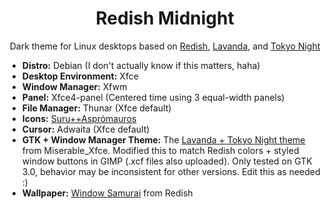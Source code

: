 <div align="center">
    <h1>Redish Midnight</h1>
    <p>Dark theme for Linux desktops based on <a href="https://github.com/legendlife/Redish" target="_blank">Redish</a>, <a href="https://github.com/vinceliuice/Lavanda-kde" target="_blank">Lavanda</a>, and <a href="https://github.com/folke/tokyonight.nvim">Tokyo Night</a></p>
</div>

- **Distro:** Debian (I don't actually know if this matters, haha)
- **Desktop Environment:** Xfce
- **Window Manager:** Xfwm
- **Panel:** Xfce4-panel (Centered time using 3 equal-width panels)
- **File Manager:** Thunar (Xfce default)
- **Icons:** [Suru++Asprómauros](https://github.com/gusbemacbe/suru-plus-aspromauros)
- **Cursor:** Adwaita (Xfce default)
- **GTK + Window Manager Theme:** The [Lavanda + Tokyo Night theme](https://github.com/mehedirm6244/Miserable_Xfce/tree/Serenade) from Miserable_Xfce. Modified this to match Redish colors + styled window buttons in GIMP (.xcf files also uploaded). Only tested on GTK 3.0, behavior may be inconsistent for other versions. Edit this as needed :)
- **Wallpaper:** [Window Samurai](https://github.com/legendlife/Redish/blob/main/wallpaper/window-samurai.jpg) from Redish
